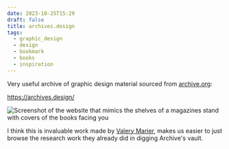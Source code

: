 ```yaml
---
date: 2023-10-25T15:29
draft: false
title: archives.design
tags:
  - graphic_design
  - design
  - bookmark
  - books
  - inspiration
---
```


Very useful archive of graphic design material sourced from [archive.org](https://archive.org/):

https://archives.design/

![Screenshot of the website that mimics the shelves of a magazines stand with covers of the books facing you](archives-design-1698244631291.jpeg)

I think this is invaluable work made by [Valery Marier](https://marier.design/), makes us easier to just browse the research work they already did in digging Archive's vault.